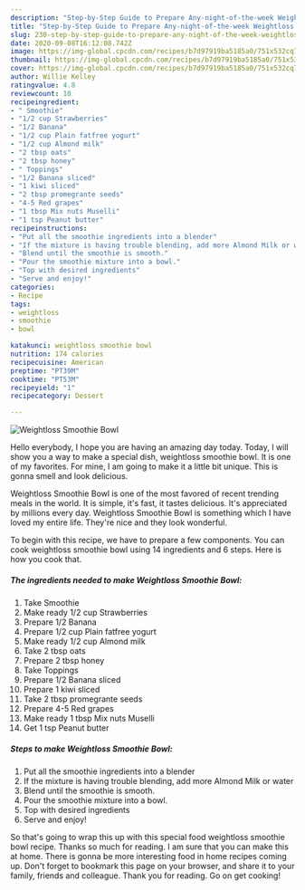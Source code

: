 ```yaml
---
description: "Step-by-Step Guide to Prepare Any-night-of-the-week Weightloss Smoothie Bowl"
title: "Step-by-Step Guide to Prepare Any-night-of-the-week Weightloss Smoothie Bowl"
slug: 230-step-by-step-guide-to-prepare-any-night-of-the-week-weightloss-smoothie-bowl
date: 2020-09-08T16:12:08.742Z
image: https://img-global.cpcdn.com/recipes/b7d97919ba5185a0/751x532cq70/weightloss-smoothie-bowl-recipe-main-photo.jpg
thumbnail: https://img-global.cpcdn.com/recipes/b7d97919ba5185a0/751x532cq70/weightloss-smoothie-bowl-recipe-main-photo.jpg
cover: https://img-global.cpcdn.com/recipes/b7d97919ba5185a0/751x532cq70/weightloss-smoothie-bowl-recipe-main-photo.jpg
author: Willie Kelley
ratingvalue: 4.8
reviewcount: 10
recipeingredient:
- " Smoothie"
- "1/2 cup Strawberries"
- "1/2 Banana"
- "1/2 cup Plain fatfree yogurt"
- "1/2 cup Almond milk"
- "2 tbsp oats"
- "2 tbsp honey"
- " Toppings"
- "1/2 Banana sliced"
- "1 kiwi sliced"
- "2 tbsp promegrante seeds"
- "4-5 Red grapes"
- "1 tbsp Mix nuts Muselli"
- "1 tsp Peanut butter"
recipeinstructions:
- "Put all the smoothie ingredients into a blender"
- "If the mixture is having trouble blending, add more Almond Milk or water"
- "Blend until the smoothie is smooth."
- "Pour the smoothie mixture into a bowl."
- "Top with desired ingredients"
- "Serve and enjoy!"
categories:
- Recipe
tags:
- weightloss
- smoothie
- bowl

katakunci: weightloss smoothie bowl 
nutrition: 174 calories
recipecuisine: American
preptime: "PT39M"
cooktime: "PT53M"
recipeyield: "1"
recipecategory: Dessert

---
```



![Weightloss Smoothie Bowl](https://img-global.cpcdn.com/recipes/b7d97919ba5185a0/751x532cq70/weightloss-smoothie-bowl-recipe-main-photo.jpg)

Hello everybody, I hope you are having an amazing day today. Today, I will show you a way to make a special dish, weightloss smoothie bowl. It is one of my favorites. For mine, I am going to make it a little bit unique. This is gonna smell and look delicious.

Weightloss Smoothie Bowl is one of the most favored of recent trending meals in the world. It is simple, it's fast, it tastes delicious. It's appreciated by millions every day. Weightloss Smoothie Bowl is something which I have loved my entire life. They're nice and they look wonderful.




To begin with this recipe, we have to prepare a few components. You can cook weightloss smoothie bowl using 14 ingredients and 6 steps. Here is how you cook that.

<!--inarticleads1-->

##### The ingredients needed to make Weightloss Smoothie Bowl:

1. Take  Smoothie
1. Make ready 1/2 cup Strawberries
1. Prepare 1/2 Banana
1. Prepare 1/2 cup Plain fatfree yogurt
1. Make ready 1/2 cup Almond milk
1. Take 2 tbsp oats
1. Prepare 2 tbsp honey
1. Take  Toppings
1. Prepare 1/2 Banana sliced
1. Prepare 1 kiwi sliced
1. Take 2 tbsp promegrante seeds
1. Prepare 4-5 Red grapes
1. Make ready 1 tbsp Mix nuts Muselli
1. Get 1 tsp Peanut butter




<!--inarticleads2-->

##### Steps to make Weightloss Smoothie Bowl:

1. Put all the smoothie ingredients into a blender
1. If the mixture is having trouble blending, add more Almond Milk or water
1. Blend until the smoothie is smooth.
1. Pour the smoothie mixture into a bowl.
1. Top with desired ingredients
1. Serve and enjoy!




So that's going to wrap this up with this special food weightloss smoothie bowl recipe. Thanks so much for reading. I am sure that you can make this at home. There is gonna be more interesting food in home recipes coming up. Don't forget to bookmark this page on your browser, and share it to your family, friends and colleague. Thank you for reading. Go on get cooking!
